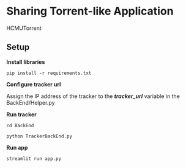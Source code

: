 # Sharing Torrent-like Application
HCMUTorrent

## Setup
**Install libraries**

`pip install -r requirements.txt`

**Configure tracker url**

Assign the IP address of the tracker to the ***tracker_url*** variable in the BackEnd/Helper.py

**Run tracker**

`cd BackEnd`

`python TrackerBackEnd.py`

**Run app**

`streamlit run app.py`
